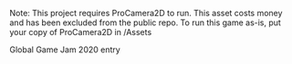 Note: This project requires ProCamera2D to run. This asset costs money and has been excluded from the public repo. To run this game as-is, put your copy of ProCamera2D in /Assets

Global Game Jam 2020 entry

